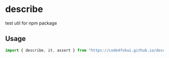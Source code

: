 # describe
 test util for npm package

## Usage

```js
import { describe, it, assert } from "https://code4fukui.github.io/describe/describe.js";
```
